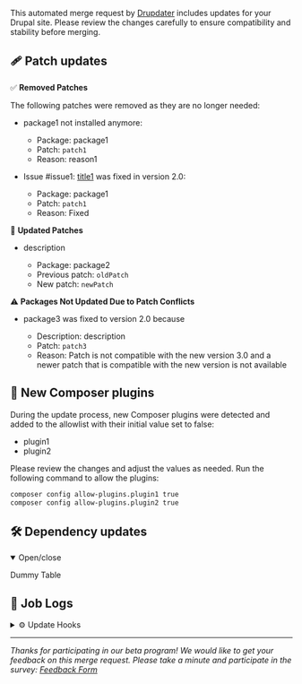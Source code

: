 This automated merge request by [Drupdater](https://github.com/drupdater/drupdater) includes updates for your Drupal site. Please review the changes carefully to ensure compatibility and stability before merging.

## 🩹 Patch updates

✅ **Removed Patches**

The following patches were removed as they are no longer needed:

- package1 not installed anymore:

  - Package: package1
  - Patch: `patch1`
  - Reason: reason1

- Issue #issue1: [title1](link1) was fixed in version 2.0:

  - Package: package1
  - Patch: `patch1`
  - Reason: Fixed

🔄 **Updated Patches**

- description

  - Package: package2
  - Previous patch: `oldPatch`
  - New patch: `newPatch`

⚠️ **Packages Not Updated Due to Patch Conflicts**

- package3 was fixed to version 2.0 because

  - Description: description
  - Patch: `patch3`
  - Reason: Patch is not compatible with the new version 3.0 and a newer patch that is compatible with the new version is not available

## 🔌 New Composer plugins

During the update process, new Composer plugins were detected and added to the allowlist with their initial value set to false:

- plugin1
- plugin2

Please review the changes and adjust the values as needed. Run the following command to allow the plugins:

```bash
composer config allow-plugins.plugin1 true
composer config allow-plugins.plugin2 true
```

## 🛠️ Dependency updates

<details open>
<summary>Open/close</summary>

Dummy Table

</details>

## 📄 Job Logs

<details>
<summary>⚙️ Update Hooks</summary>

| Hook | Description |
| ---- | ----------- |
| hook | description |

</details>

---

_Thanks for participating in our beta program! We would like to get your feedback on this merge request. Please take a minute and participate in the survey: [Feedback Form](https://example.com)_
